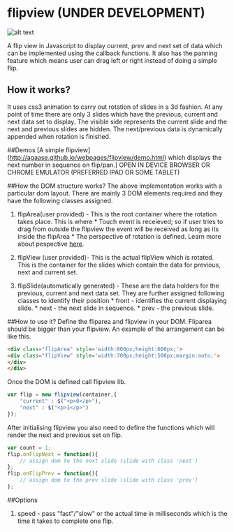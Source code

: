 flipview (UNDER DEVELOPMENT)
========

![alt text](https://lh4.googleusercontent.com/-WVO0MaxF3SM/U51mzlvMFRI/AAAAAAAAJfw/CZcNtTPSwBg/s279/flipview_sample.gif "This is what it looks like but more smoother.")

A flip view in Javascript to display current, prev and next set of data which can be implemented using the callback functions. It also has the panning feature which means user can drag left or right instead of doing a simple flip. 


## How it works?
It uses css3 animation to carry out rotation of slides in a 3d fashion. At any point of time there are only 3 slides which have the previous, current and next data set to display. The visible side represents the current slide and the next and previous slides are hidden. The next/previous data is dynamically appended when rotation is finished.


##Demos
[A simple flipview] (http://agaase.github.io/webpages/flipview/demo.html) which displays the next number in sequence on flip/pan.] OPEN IN DEVICE BROWSER OR CHROME EMULATOR (PREFERRED IPAD OR SOME TABLET)

##How the DOM structure works?
The above implementation works with a particular dom layout. There are mainly 3 DOM elements required and they have the following classes assigned.

  1. flipArea(user provided) - This is the root container where the rotation takes place. This is where 
    * Touch event is receieved; so if user tries to drag from outside the flipview the event will be received as long as its inside the flipArea
    * The perspective of rotation is defined. Learn more about pespective [here](https://developer.mozilla.org/en-US/docs/Web/CSS/perspective).
	
  2. flipView (user provided)-  This is the actual flipView which is rotated. This is the container for the slides which contain the data for previous, next and current set.
  3. flipSlide(automatically generated) - These are the data holders for the previous, current and next data set. They are further assigned following classes to identify their position
    * front - identifies the current displaying slide.
    * next - the next slide in sequence.
	* prev - the previous slide.

##How to use it?
Define the fliparea and flipview in your DOM. Fliparea should be bigger than your flipview. An example of the arrangement can be like this.

```html
<div class="flipArea" style='width:800px;height:600px;'>
<div class="flipView" style='width:700px;height:500px;margin:auto;'>
</div>
</div>
```
Once the DOM is defined call flipview lib.
```javascript
var flip = new flipview(container,{
	"current" : $("<p>0</p>"),
	"next" : $("<p>1</p>")
});
```
After initialising flipview you also need to define the functions which will render the next and previous set on flip.
```javascript
var count = 1;
flip.onFlipNext = function(){
	// assign dom to the next slide (slide with class 'next')
};
flip.onFlipPrev = function(){
	// assign dom to the prev slide (slide with class 'prev')
};
```

##Options

1. speed - pass "fast"/"slow" or the actual time in milliseconds which is the time it takes to complete one flip.

